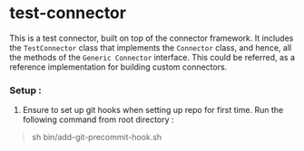 # test-connector
This is a test connector, built on top of the connector framework.
It includes the `TestConnector` class that implements the `Connector` class, and hence, all the methods of the `Generic Connector` interface.
This could be referred, as a reference implementation for building custom connectors.


### Setup : 
1. Ensure to set up git hooks when setting up repo for first time. Run the following command from root directory : 
> sh bin/add-git-precommit-hook.sh